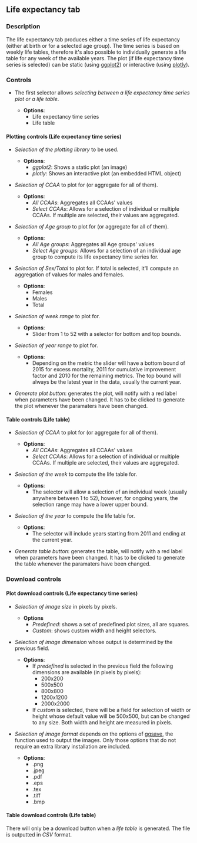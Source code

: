 ## Life expectancy tab

### Description

The life expectancy tab produces either a time series of life expectancy (either at birth or for a selected age group). The time series is based on weekly life tables, therefore it's also possible to individually generate a life table for any week of the available years. The plot (if life expectancy time series is selected) can be static (using [ggplot2](https://ggplot2.tidyverse.org/reference/ggplot.html)) or interactive (using [plotly](https://plotly.com/r/)).

### Controls

+ The first selector allows *selecting between a life expectancy time series plot or a life table*.
    
    + **Options**:
      + Life expectancy time series
      + Life table
#### Plotting controls (Life expectancy time series)

+   *Selection of the plotting library* to be used.
    
    + **Options**:
      + *ggplot2*: Shows a static plot (an image)
      + *plotly*: Shows an interactive plot (an embedded HTML object)

+   *Selection of CCAA* to plot for (or aggregate for all of them).

    + **Options**:
      + *All CCAAs*: Aggregates all CCAAs' values
      + *Select CCAAs*: Allows for a selection of individual or multiple CCAAs. If multiple are selected, their values are aggregated.

+ *Selection of Age group* to plot for (or aggregate for all of them).

    + **Options**:
      + *All Age groups*: Aggregates all Age groups' values
      + *Select Age groups*: Allows for a selection of an individual age group to compute its life expectancy time series for.

+ *Selection of Sex/Total* to plot for. If total is selected, it'll compute an aggregation of values for males and females.

    + **Options**:
      + Females
      + Males
      + Total

+ *Selection of week range* to plot for.

  + **Options**:
    + Slider from 1 to 52 with a selector for bottom and top bounds.

+ *Selection of year range* to plot for.

  + **Options**:
    + Depending on the metric the slider will have a bottom bound of 2015 for excess mortality, 2011 for cumulative improvement factor and 2010 for the remaining metrics. The top bound will always be the latest year in the data, usually the current year.

+ *Generate plot button*: generates the plot, will notify with a red label when parameters have been changed. It has to be clicked to generate the plot whenever the paramaters have been changed.

#### Table controls (Life table)

+   *Selection of CCAA* to plot for (or aggregate for all of them).

    + **Options**:
      + *All CCAAs*: Aggregates all CCAAs' values
      + *Select CCAAs*: Allows for a selection of individual or multiple CCAAs. If multiple are selected, their values are aggregated.

+ *Selection of the week* to compute the life table for.

    + **Options**:
      + The selector will allow a selection of an individual week (usually anywhere between 1 to 52), however, for ongoing years, the selection range may have a lower upper bound.

+ *Selection of the year* to compute the life table for.

    + **Options**:
      + The selector will include years starting from 2011 and ending at the current year.

+ *Generate table button*: generates the table, will notify with a red label when parameters have been changed. It has to be clicked to generate the table whenever the paramaters have been changed.

### Download controls

#### Plot download controls (Life expectancy time series)

+ *Selection of image size* in pixels by pixels.

  + **Options** 
    + *Predefined*: shows a set of predefined plot sizes, all are squares.
    + *Custom*: shows custom width and height selectors.

+ *Selection of image dimension* whose output is determined by the previous field. 

  + **Options**:
    + If *predefined* is selected in the previous field the following dimensions are available (in pixels by pixels):
      + 200x200
      + 500x500
      + 800x800
      + 1200x1200
      + 2000x2000
    + If *custom* is selected, there will be a field for selection of width or height whose default value will be 500x500, but can be changed to any size. Both width and height are measured in pixels.

+ *Selection of image format* depends on the options of [ggsave](https://ggplot2.tidyverse.org/reference/ggsave.html), the function used to output the images. Only those options that do not require an extra library installation are included.

  + **Options**:
    + .png
    + .jpeg
    + .pdf
    + .eps
    + .tex
    + .tiff
    + .bmp

#### Table download controls (Life table)

There will only be a download button when a *life table* is generated. The file is outputted in *CSV* format.